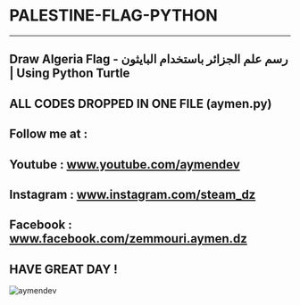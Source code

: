 # PALESTINE-FLAG-PYTHON
----------------------------------------
Draw Algeria Flag - رسم علم الجزائر باستخدام البايثون | Using Python Turtle
----------------------------------------
ALL CODES DROPPED IN ONE FILE (aymen.py)
---------------------------------------
Follow me at :
----------------------------------------
Youtube : www.youtube.com/aymendev
----------------------------------------
Instagram : www.instagram.com/steam_dz
----------------------------------------
Facebook : www.facebook.com/zemmouri.aymen.dz
----------------------------------------
HAVE GREAT DAY !
----------------------------------------
![aymendev](https://user-images.githubusercontent.com/68467119/136118544-32ca2abd-ac8c-44d5-b55e-6916a4193458.jpg)
